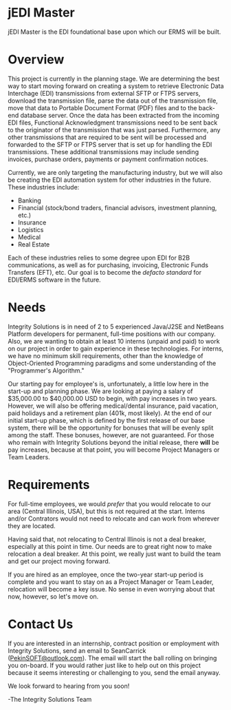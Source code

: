 # jEDI Master
jEDI Master is the EDI foundational base upon which our ERMS will be built.

# Overview
This project is currently in the planning stage. We are determining the best way to start moving forward on creating a system to retrieve Electronic Data Interchage (EDI) transmissions from external SFTP or FTPS servers, download the transmission file, parse the data out of the transmission file, move that data to Portable Document Format (PDF) files and to the back-end database server. Once the data has been extracted from the incoming EDI files, Functional Acknowledgment transmissions need to be sent back to the originator of the transmission that was just parsed. Furthermore, any other transmissions that are required to be sent will be processed and forwarded to the SFTP or FTPS server that is set up for handling the EDI transmissions. These additional transmissions may include sending invoices, purchase orders, payments or payment confirmation notices.

Currently, we are only targeting the manufacturing industry, but we will also be creating the EDI automation system for other industries in the future. These industries include:

* Banking
* Financial (stock/bond traders, financial advisors, investment planning, etc.)
* Insurance
* Logistics
* Medical
* Real Estate

Each of these industries relies to some degree upon EDI for B2B communications, as well as for purchasing, invoicing, Electronic Funds Transfers (EFT), etc. Our goal is to become the *defacto standard* for EDI/ERMS software in the future.

# Needs
Integrity Solutions is in need of 2 to 5 experienced Java/J2SE and NetBeans Platform developers for permanent, full-time positions with our company. Also, we are wanting to obtain at least 10 interns (unpaid and paid) to work on our project in order to gain experience in these technologies. For interns, we have no minimum skill requirements, other than the knowledge of Object-Oriented Programming paradigms and some understanding of the "Programmer's Algorithm."

Our starting pay for employee's is, unfortunately, a little low here in the start-up and planning phase. We are looking at paying a salary of $35,000.00 to $40,000.00 USD to begin, with pay increases in two years. However, we will also be offering medical/dental insurance, paid vacation, paid holidays and a retirement plan (401k, most likely). At the end of our initial start-up phase, which is defined by the first release of our base system, there will be the opportunity for bonuses that will be evenly split among the staff. These bonuses, however, are not guaranteed. For those who remain with Integrity Solutions beyond the initial release, there **will** be pay increases, because at that point, you will become Project Managers or Team Leaders.

# Requirements
For full-time employees, we would *prefer* that you would relocate to our area (Central Illinois, USA), but this is not required at the start. Interns and/or Contrators would not need to relocate and can work from wherever they are located.

Having said that, not relocating to Central Illinois is not a deal breaker, especially at this point in time. Our needs are to great right now to make relocation a deal breaker. At this point, we really just want to build the team and get our project moving forward.

If you are hired as an employee, once the two-year start-up period is complete and you want to stay on as a Project Manager or Team Leader, relocation will become a key issue. No sense in even worrying about that now, however, so let's move on.

# Contact Us
If you are interested in an internship, contract position or employment with Integrity Solutions, send an email to SeanCarrick (PekinSOFT@outlook.com). The email will start the ball rolling on bringing you on-board. If you would rather just like to help out on this project because it seems interesting or challenging to you, send the email anyway. 

We look forward to hearing from you soon!

-The Integrity Solutions Team
